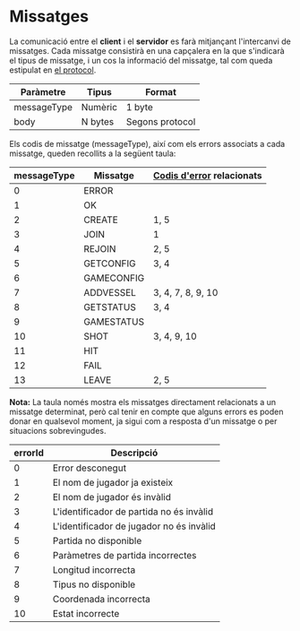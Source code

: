 # Missatges

La comunicació entre el __client__ i el __servidor__ es farà mitjançant l'intercanvi de missatges. Cada missatge consistirà en una capçalera en la que s'indicarà el tipus de missatge, i un cos la informació del missatge, tal com queda estipulat en [el protocol](./battleship.md).

| **Paràmetre**  |    **Tipus**     |  **Format**       |
|----------------|------------------|-------------------|
|  messageType   | Numèric          | 1 byte            |
|  body          | N bytes          | Segons protocol   |

Els codis de missatge (messageType), així com els errors associats a cada missatge, queden recollits a la següent taula:

| **messageType** | **Missatge** | **[Codis d'error](errors.md) relacionats** |
|-----------------|--------------|--------------------------------------------|
|   0             | ERROR        |                                            |
|   1             | OK           |                                            |
|   2             | CREATE       | 1, 5                                       |
|   3             | JOIN         | 1                                          |
|   4             | REJOIN       | 2, 5                                       |
|   5             | GETCONFIG    | 3, 4                                       |
|   6             | GAMECONFIG   |                                            |
|   7             | ADDVESSEL    | 3, 4, 7, 8, 9, 10                          |
|   8             | GETSTATUS    | 3, 4                                       |
|   9             | GAMESTATUS   |                                            |
|   10            | SHOT         | 3, 4, 9, 10                                |
|   11            | HIT          |                                            |
|   12            | FAIL         |                                            |
|   13            | LEAVE        | 2, 5                                       |

__Nota:__ La taula només mostra els missatges directament relacionats a un missatge determinat, però cal tenir en compte que alguns errors es poden donar en qualsevol moment, ja sigui com a resposta d'un missatge o per situacions sobrevingudes.




| **errorId** |  **Descripció**                          |
|-------------|------------------------------------------|
|   0         | Error desconegut                         |  
|   1         | El nom de jugador ja existeix            |  
|   2         | El nom de jugador és invàlid             |  
|   3         | L'identificador de partida no és invàlid |  
|   4         | L'identificador de jugador no és invàlid |  
|   5         | Partida no disponible                    |  
|   6         | Paràmetres de partida incorrectes        |  
|   7         | Longitud incorrecta                      |  
|   8         | Tipus no disponible                      |  
|   9         | Coordenada incorrecta                    |  
|   10        | Estat incorrecte                         |  
